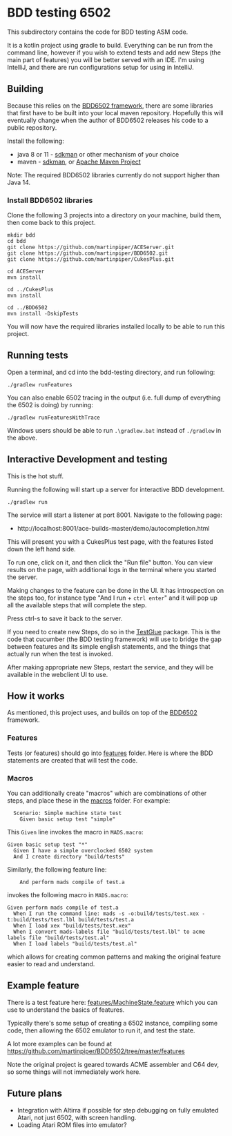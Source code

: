 # BDD testing 6502

This subdirectory contains the code for BDD testing ASM code.

It is a kotlin project using gradle to build. Everything can be run from the command line, however if you
wish to extend tests and add new Steps (the main part of features) you will be better served with an IDE.
I'm using IntelliJ, and there are run configurations setup for using in IntelliJ.

## Building

Because this relies on the [BDD6502 framework](https://github.com/martinpiper/BDD6502), there
are some libraries that first have to be built into your local maven repository.
Hopefully this will eventually change when the author of BDD6502 releases his code to a
public repository.

Install the following:

- java 8 or 11 - [sdkman](https://sdkman.io/) or other mechanism of your choice
- maven - [sdkman](https://sdkman.io/), or [Apache Maven Project](https://maven.apache.org/install.html)

Note: The required BDD6502 libraries currently do not support higher than Java 14.

### Install BDD6502 libraries

Clone the following 3 projects into a directory on your machine, build them, then come back to this project.

```shell
mkdir bdd
cd bdd
git clone https://github.com/martinpiper/ACEServer.git
git clone https://github.com/martinpiper/BDD6502.git
git clone https://github.com/martinpiper/CukesPlus.git

cd ACEServer
mvn install

cd ../CukesPlus
mvn install

cd ../BDD6502
mvn install -DskipTests
```

You will now have the required libraries installed locally to be able to run this project.

## Running tests

Open a terminal, and cd into the bdd-testing directory, and run following:

```shell
./gradlew runFeatures
```

You can also enable 6502 tracing in the output (i.e. full dump of everything the 6502 is doing) by running:

```shell
./gradlew runFeaturesWithTrace
```

Windows users should be able to run `.\gradlew.bat` instead of `./gradlew` in the above.

## Interactive Development and testing

This is the hot stuff.

Running the following will start up a server for interactive BDD development.

```shell
./gradlew run
```

The service will start a listener at port 8001. Navigate to the following page:

- http://localhost:8001/ace-builds-master/demo/autocompletion.html

This will present you with a CukesPlus test page, with the features listed down the left hand side.

To run one, click on it, and then click the "Run file" button. You can view results on the page, with
additional logs in the terminal where you started the server.

Making changes to the feature can be done in the UI. It has introspection on the steps too, for instance
type "And I run + `ctrl enter`" and it will pop up all the available steps that will complete the step.

Press ctrl-s to save it back to the server.

If you need to create new Steps, do so in the [TestGlue](src/main/kotlin/TestGlue) package.
This is the code that cucumber (the BDD testing framework) will use to bridge the gap between features
and its simple english statements, and the things that actually run when the test is invoked.

After making appropriate new Steps, restart the service, and they will be available in the webclient UI to
use.

## How it works

As mentioned, this project uses, and builds on top of the [BDD6502](https://github.com/martinpiper/BDD6502) framework.

### Features

Tests (or features) should go into [features](features) folder. Here is where the BDD statements are created
that will test the code.

### Macros

You can additionally create "macros" which are combinations of other steps, and place these in the [macros](macros) folder.
For example:

```feature
  Scenario: Simple machine state test
    Given basic setup test "simple"
```

This `Given` line invokes the macro in `MADS.macro`:
```feature
Given basic setup test "*"
  Given I have a simple overclocked 6502 system
  And I create directory "build/tests"
```

Similarly, the following feature line:

```
    And perform mads compile of test.a
```

invokes the following macro in `MADS.macro`:
```
Given perform mads compile of test.a
  When I run the command line: mads -s -o:build/tests/test.xex -t:build/tests/test.lbl build/tests/test.a
  When I load xex "build/tests/test.xex"
  When I convert mads-labels file "build/tests/test.lbl" to acme labels file "build/tests/test.al"
  When I load labels "build/tests/test.al"
```

which allows for creating common patterns and making the original feature easier to read and understand.

## Example feature

There is a test feature here: [features/MachineState.feature](features/MachineState.feature) which you can use to
understand the basics of features.

Typically there's some setup of creating a 6502 instance, compiling some code, then allowing the 6502 emulator to
run it, and test the state.

A lot more examples can be found at https://github.com/martinpiper/BDD6502/tree/master/features

Note the original project is geared towards ACME assembler and C64 dev, so some things will not immediately work here.

## Future plans

- Integration with Altirra if possible for step debugging on fully emulated Atari, not just 6502, with screen handling.
- Loading Atari ROM files into emulator?
